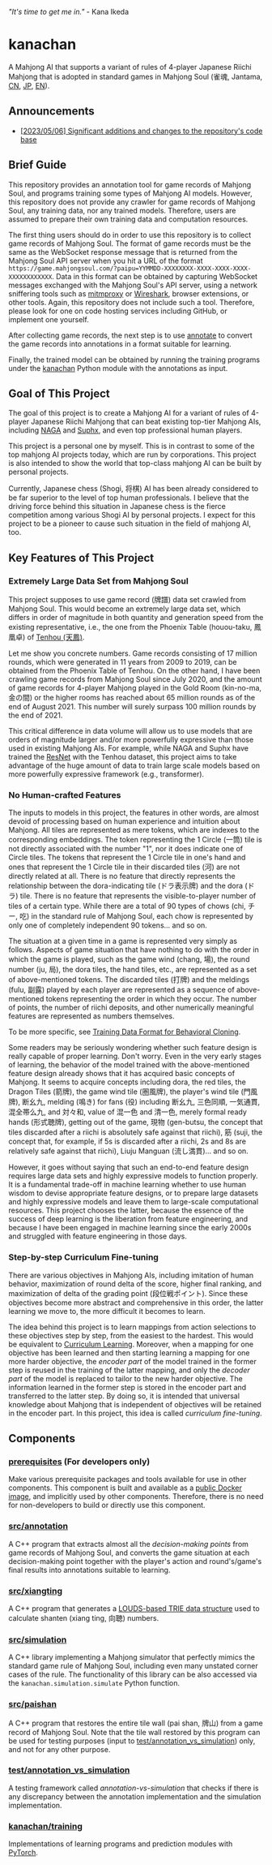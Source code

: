 *"It's time to get me in."* - Kana Ikeda

# kanachan
A Mahjong AI that supports a variant of rules of 4-player Japanese Riichi Mahjong that is adopted in standard games in Mahjong Soul (雀魂, Jantama, [CN](https://www.maj-soul.com/), [JP](https://mahjongsoul.com/), [EN](https://mahjongsoul.yo-star.com/)).

## Announcements

- [\[2023/05/06\] Significant additions and changes to the repository's code base](https://github.com/Cryolite/kanachan/discussions/24)

## Brief Guide

This repository provides an annotation tool for game records of Mahjong Soul, and programs training some types of Mahjong AI models. However, this repository does not provide any crawler for game records of Mahjong Soul, any training data, nor any trained models. Therefore, users are assumed to prepare their own training data and computation resources.

The first thing users should do in order to use this repository is to collect game records of Mahjong Soul. The format of game records must be the same as the WebSocket response message that is returned from the Mahjong Soul API server when you hit a URL of the format `https://game.mahjongsoul.com/?paipu=YYMMDD-XXXXXXXX-XXXX-XXXX-XXXX-XXXXXXXXXXXX`. Data in this format can be obtained by capturing WebSocket messages exchanged with the Mahjong Soul's API server, using a network sniffering tools such as [mitmproxy](https://mitmproxy.org/) or [Wireshark](https://www.wireshark.org/), browser extensions, or other tools. Again, this repository does not include such a tool. Therefore, please look for one on code hosting services including GitHub, or implement one yourself.

After collecting game records, the next step is to use [annotate](src/annotation) to convert the game records into annotations in a format suitable for learning.

Finally, the trained model can be obtained by running the training programs under the [kanachan](kanachan) Python module with the annotations as input.

## Goal of This Project

The goal of this project is to create a Mahjong AI for a variant of rules of 4-player Japanese Riichi Mahjong that can beat existing top-tier Mahjong AIs, including [NAGA](https://dmv.nico/ja/articles/mahjong_ai_naga/) and [Suphx](https://arxiv.org/abs/2003.13590), and even top professional human players.

This project is a personal one by myself. This is in contrast to some of the top mahjong AI projects today, which are run by corporations. This project is also intended to show the world that top-class mahjong AI can be built by personal projects.

Currently, Japanese chess (Shogi, 将棋) AI has been already considered to be far superior to the level of top human professionals. I believe that the driving force behind this situation in Japanese chess is the fierce competition among various Shogi AI by personal projects. I expect for this project to be a pioneer to cause such situation in the field of mahjong AI, too.

## Key Features of This Project

### Extremely Large Data Set from Mahjong Soul

This project supposes to use game record (牌譜) data set crawled from Mahjong Soul. This would become an extremely large data set, which differs in order of magnitude in both quantity and generation speed from the existing representative, i.e., the one from the Phoenix Table (houou-taku, 鳳凰卓) of [Tenhou (天鳳)](https://tenhou.net/).

Let me show you concrete numbers. Game records consisting of 17 million rounds, which were generated in 11 years from 2009 to 2019, can be obtained from the Phoenix Table of Tenhou. On the other hand, I have been crawling game records from Mahjong Soul since July 2020, and the amount of game records for 4-player Mahjong played in the Gold Room (kin-no-ma, 金の間) or the higher rooms has reached about 65 million rounds as of the end of August 2021. This number will surely surpass 100 million rounds by the end of 2021.

This critical difference in data volume will allow us to use models that are orders of magnitude larger and/or more powerfully expressive than those used in existing Mahjong AIs. For example, while NAGA and Suphx have trained the [ResNet](https://openaccess.thecvf.com/content_cvpr_2016/papers/He_Deep_Residual_Learning_CVPR_2016_paper.pdf) with the Tenhou dataset, this project aims to take advantage of the huge amount of data to train large scale models based on more powerfully expressive framework (e.g., transformer).

### No Human-crafted Features

The inputs to models in this project, the features in other words, are almost devoid of processing based on human experience and intuition about Mahjong. All tiles are represented as mere tokens, which are indexes to the corresponding embeddings. The token representing the 1 Circle (一筒) tile is not directly associated with the number "1", nor it does indicate one of Circle tiles. The tokens that represent the 1 Circle tile in one's hand and ones that represent the 1 Circle tile in their discarded tiles (河) are not directly related at all. There is no feature that directly represents the relationship between the dora-indicating tile (ドラ表示牌) and the dora (ドラ) tile. There is no feature that represents the visible-to-player number of tiles of a certain type. While there are a total of 90 types of chows (chi, チー, 吃) in the standard rule of Mahjong Soul, each chow is represented by only one of completely independent 90 tokens... and so on.

The situation at a given time in a game is represented very simply as follows. Aspects of game situation that have nothing to do with the order in which the game is played, such as the game wind (chang, 場), the round number (ju, 局), the dora tiles, the hand tiles, etc., are represented as a set of above-mentioned tokens. The discarded tiles (打牌) and the meldings (fulu, 副露) played by each player are represented as a sequence of above-mentioned tokens representing the order in which they occur. The number of points, the number of riichi deposits, and other numerically meaningful features are represented as numbers themselves.

To be more specific, see [Training Data Format for Behavioral Cloning](https://github.com/Cryolite/kanachan/wiki/Notes-on-Training-Data#training-data-format-for-behavioral-cloning).

Some readers may be seriously wondering whether such feature design is really capable of proper learning. Don't worry. Even in the very early stages of learning, the behavior of the model trained with the above-mentioned feature design already shows that it has acquired basic concepts of Mahjong. It seems to acquire concepts including dora, the red tiles, the Dragon Tiles (箭牌), the game wind tile (圏風牌), the player's wind tile (門風牌), 断幺九, melding (鳴き) for fans (役) including 断幺九, 三色同順, 一気通貫, 混全帯么九, and 対々和, value of 混一色 and 清一色, merely formal ready hands (形式聴牌), getting out of the game, 現物 (gen-butsu, the concept that tiles discarded after a riichi is absolutely safe against that riichi), 筋 (suji, the concept that, for example, if 5s is discarded after a riichi, 2s and 8s are relatively safe against that riichi), Liuju Manguan (流し満貫)... and so on.

However, it goes without saying that such an end-to-end feature design requires large data sets and highly expressive models to function properly. It is a fundamental trade-off in machine learning whether to use human wisdom to devise appropriate feature designs, or to prepare large datasets and highly expressive models and leave them to large-scale computational resources. This project chooses the latter, because the essence of the success of deep learning is the liberation from feature engineering, and because I have been engaged in machine learning since the early 2000s and struggled with feature engineering in those days.

### Step-by-step Curriculum Fine-tuning

There are various objectives in Mahjong AIs, including imitation of human behavior, maximization of round delta of the score, higher final ranking, and maximization of delta of the grading point (段位戦ポイント). Since these objectives become more abstract and comprehensive in this order, the latter learning we move to, the more difficult it becomes to learn.

The idea behind this project is to learn mappings from action selections to these objectives step by step, from the easiest to the hardest. This would be equivalent to [Curriculum Learning](https://dl.acm.org/doi/10.1145/1553374.1553380). Moreover, when a mapping for one objective has been learned and then starting learning a mapping for one more harder objective, the *encoder part* of the model trained in the former step is reused in the training of the latter mapping, and only the *decoder part* of the model is replaced to tailor to the new harder objective. The information learned in the former step is stored in the encoder part and transferred to the latter step. By doing so, it is intended that universal knowledge about Mahjong that is independent of objectives will be retained in the encoder part. In this project, this idea is called *curriculum fine-tuning*.

## Components

### [prerequisites](prerequisites) (For developers only)

Make various prerequisite packages and tools available for use in other components. This component is built and available as a [public Docker image](https://hub.docker.com/r/cryolite/kanachan.prerequisites), and implicitly used by other components. Therefore, there is no need for non-developers to build or directly use this component.

### [src/annotation](src/annotation)

A C++ program that extracts almost all the *decision-making points* from game records of Mahjong Soul, and converts the game situation at each decision-making point together with the player's action and round's/game's final results into annotations suitable to learning.

### [src/xiangting](src/xiangting)

A C++ program that generates a [LOUDS-based TRIE data structure](https://github.com/s-yata/marisa-trie) used to calculate shanten (xiang ting, 向聴) numbers.

### [src/simulation](src/simulation)

A C++ library implementing a Mahjong simulator that perfectly mimics the standard game rule of Mahjong Soul, including even many unstated corner cases of the rule. The functionality of this library can be also accessed via the `kanachan.simulation.simulate` Python function.

### [src/paishan](src/paishan)

A C++ program that restores the entire tile wall (pai shan, 牌山) from a game record of Mahjong Soul. Note that the tile wall restored by this program can be used for testing purposes (input to [test/annotation_vs_simulation](test/annotation_vs_simulation)) only, and not for any other purpose.

### [test/annotation_vs_simulation](test/annotation_vs_simulation)

A testing framework called *annotation-vs-simulation* that checks if there is any discrepancy between the annotation implementation and the simulation implementation.

### [kanachan/training](kanachan/training)

Implementations of learning programs and prediction modules with [PyTorch](https://pytorch.org/).
